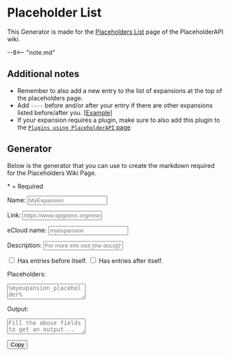 # Placeholder List

This Generator is made for the [Placeholders List](https://wiki.placeholderapi.com/users/placeholder-list) page of the PlaceholderAPI wiki.

--8<-- "note.md"

## Additional notes

- Remember to also add a new entry to the list of expansions at the top of the placeholders page.
- Add `----` before and/or after your entry if there are other expansions listed before/after you. [[Example][entries-example]]
- If your expansion requires a plugin, make sure to also add this plugin to the [`Plugins using PlaceholderAPI` page][plugins-page]

## Generator

Below is the generator that you can use to create the markdown required for the Placeholders Wiki Page.

<span style="color: var(--md-form-fg-color--required)">*</span> = Required

<label for="expansionName" class="md-form-required">Name:</label>
<input id="expansionName" class="md-input md-input--stretch" type="text" placeholder="MyExpansion" required>

<label for="expansionLink">Link:</label>
<input id="expansionLink" class="md-input md-input--stretch" type="text" placeholder="https://www.spigotmc.org/resources/6245">

<label for="expansioneCloud">eCloud name:</label>
<input id="expansioneCloud" class="md-input md-input--stretch" type="text" placeholder="myexpansion">

<label for="expansionDescription">Description:</label>
<input id="expansionDescription" class="md-input md-input--stretch" type="text" placeholder="For more info visit &lbrack;the docs&rbrack;(https://github.com/PlaceholderAPI/PlaceholderAPI/wiki)">

<input id="expansionHasPrevious" type="checkbox">
<label for="expansionHasPrevious">Has entries before itself.</label>

<input id="expansionHasAfter" type="checkbox">
<label for="expansionHasAfter">Has entries after itself.</label>

<label for="expansionPlaceholders" class="md-form-required">Placeholders:</label>
<textarea id="expansionPlaceholders" class="md-textarea md-textarea--stretch" type="text" placeholder="%myexpansion_placeholder%"></textarea>

<label for="output">Output:</label>
<textarea id="output" class="md-textarea md-textarea--stretch" type="text" placeholder="Fill the above fields to get an output..." readonly></textarea>
<button id="copy" data-clipboard-target="#output">Copy</button>

<script>
  if ('addEventListener' in window) {
    window.addEventListener('load', function() { document.body.className = document.body.className.replace(/\bis-preload\b/, ''); });
    document.body.className += (navigator.userAgent.match(/(MSIE|rv:11\.0)/) ? ' is-ie' : '');
  }
</script>
<script src="https://cdn.jsdelivr.net/npm/clipboard@2/dist/clipboard.min.js"></script>
<script type="application/javascript">
  new ClipboardJS("#copy");
  document.getElementById("copy").onclick = function() {
    document.getElementById("copy").innerText = "Copied!";
  };
  document.addEventListener('input', function() {
    updateOutput();
  });
  function updateOutput() {
    const expansionName = document.getElementById("expansionName").value;
    const expansionLink = document.getElementById("expansionLink").value;
    const expansioneCloud = document.getElementById("expansioneCloud").value;
    const expansionDescription = document.getElementById("expansionDescription").value;
    const expansionCheckBefore = document.getElementById("expansionHasPrevious").checked;
    const expansionCheckAfter = document.getElementById("expansionHasAfter").checked;
    const expansionPlaceholders = document.getElementById("expansionPlaceholders").value;
    const expansionOutputField = document.getElementById("output");
    if (!expansionName || !expansionPlaceholders) {
        expansionOutputField.value = `Fields "Name" and "Placeholders" need to be filled out!`;
        expansionOutputField.style.borderColor = `#ff5252`;
        expansionOutputField.style.backgroundColor = `#ff52521a`;
        return;
    }
    expansionOutputField.style.borderColor = `#00c853`;
    expansionOutputField.style.backgroundColor = `#00c8531a`;
    const spigot_link_regex = /https:\/\/www\.spigotmc\.org\/resources\/.+\.(\d+)/;
    const matchResults = expansionLink.match(spigot_link_regex);
    const link = matchResults ? "https://www.spigotmc.org/resources/" + matchResults[1] : expansionLink;
    const result = `${expansionCheckBefore ? `----\n\n` : ``}- ### **${link ? `[${expansionName}](${link})` : `${expansionName}`}**
${expansioneCloud ? `    > /papi ecloud download ${expansioneCloud}` : `    > NO DOWNLOAD COMMAND`}
${expansionDescription ? `\n    ${expansionDescription}\n` : ``}
    \`\`\`
    ${expansionPlaceholders.replace(/\n/g, '\n    ')}
    \`\`\`${expansionCheckAfter ? `\n\n----` : ``}`;
    expansionOutputField.value = result;
  }
</script>

[placeholders]: https://github.com/PlaceholderAPI/PlaceholderAPI/wiki/Placeholders
[papi-repo]: https://github.com/PlaceholderAPI/PlaceholderAPI
[update-branch]: https://github.com/PlaceholderAPI/PlaceholderAPI/tree/wiki#fetch-changes-from-upstream
[entries-example]: https://github.com/PlaceholderAPI/PlaceholderAPI/tree/wiki#example
[plugins-page]: https://github.com/PlaceholderAPI/PlaceholderAPI/blob/wiki/Plugins-using-PlaceholderAPI.md
